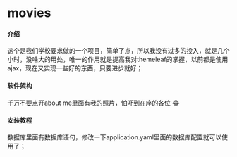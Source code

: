 # movies 

#### 介绍
这个是我们学校要求做的一个项目，简单了点，所以我没有过多的投入，就是几个小时，没啥大的用处，唯一的作用就是提高我对themeleaf的掌握，以前都是使用ajax，现在又实现一些好的东西，只要进步就好；

#### 软件架构
千万不要点开about me里面有我的照片，怕吓到在座的各位 :joy: 


#### 安装教程

数据库里面有数据库语句，修改一下application.yaml里面的数据库配置就可以使用了；

